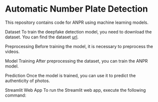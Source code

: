 # Automatic Number Plate Detection

This repository contains code for ANPR using machine learning models.

Dataset
To train the deepfake detection model, you need to download the dataset. You can find the dataset [url](https://www.kaggle.com/datasets/andrewmvd/car-plate-detection).

Preprocessing
Before training the model, it is necessary to preprocess the videos. 

Model Training
After preprocessing the dataset, you can train the ANPR model.

Prediction
Once the model is trained, you can use it to predict the authenticity of photos.

Streamlit Web App
To run the Streamlit web app, execute the following command:
